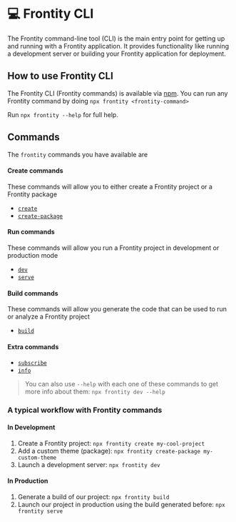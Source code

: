 # 💻 Frontity CLI

The Frontity command-line tool \(CLI\) is the main entry point for getting up and running with a Frontity application. It provides functionality like running a development server or building your Frontity application for deployment.

## How to use Frontity CLI

The Frontity CLI \(Frontity commands\) is available via [npm](https://www.npmjs.com/package/frontity). You can run any Frontity command by doing `npx frontity <frontity-command>`

Run `npx frontity --help` for full help.

## Commands

The `frontity` commands you have available are

#### Create commands

These commands will allow you to either create a Frontity project or a Frontity package

* [`create`](https://docs.frontity.org/frontity-cli/create-commands#create)
* [`create-package`](https://docs.frontity.org/frontity-cli/create-commands#create-package)

#### Run commands

These commands will allow you run a Frontity project in development or production mode

* [`dev`](https://docs.frontity.org/frontity-cli/run-commands#dev)
* [`serve`](https://docs.frontity.org/frontity-cli/run-commands#serve)

#### Build commands

These commands will allow you generate the code that can be used to run or analyze a Frontity project

* [`build`](https://docs.frontity.org/frontity-cli/build-commands#build)

#### Extra commands

* [`subscribe`](https://docs.frontity.org/frontity-cli/extra-commands#subscribe)
* [`info`](https://docs.frontity.org/frontity-cli/extra-commands#info)

> You can also use `--help` with each one of these commands to get more info about them: `npx frontity dev --help`

### A typical workflow with Frontity commands

#### In Development

1. Create a Frontity project: `npx frontity create my-cool-project`
2. Add a custom theme \(package\): `npx frontity create-package my-custom-theme`
3. Launch a development server: `npx frontity dev`

#### In Production

1. Generate a build of our project: `npx frontity build`
2. Launch our project in production using the build generated before: `npx frontity serve`

